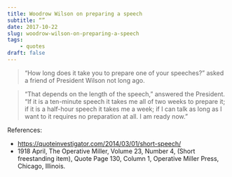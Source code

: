 ```yaml
---
title: Woodrow Wilson on preparing a speech
subtitle: “”
date: 2017-10-22
slug: woodrow-wilson-on-preparing-a-speech
tags:
    - quotes
draft: false
---
```


> “How long does it take you to prepare one of your speeches?” asked a friend of President Wilson not long ago.

> “That depends on the length of the speech,” answered the President. “If it is a ten-minute speech it takes me all of two weeks to prepare it; if it is a half-hour speech it takes me a week; if I can talk as long as I want to it requires no preparation at all. I am ready now.”

References: 

- https://quoteinvestigator.com/2014/03/01/short-speech/
- 1918 April, The Operative Miller, Volume 23, Number 4, (Short freestanding item), Quote Page 130, Column 1, Operative Miller Press, Chicago, Illinois. 

